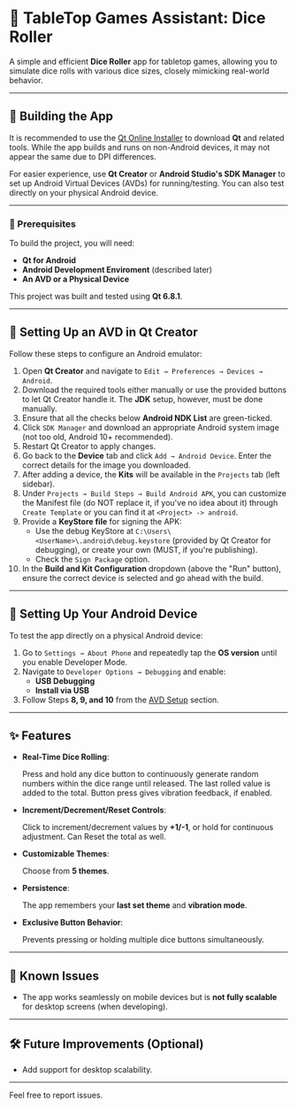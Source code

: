 # 🎲 TableTop Games Assistant: Dice Roller

A simple and efficient **Dice Roller** app for tabletop games, allowing you to simulate dice rolls with various dice sizes, closely mimicking real-world behavior.

---

## 🚀 Building the App

It is recommended to use the [Qt Online Installer](https://www.qt.io/download) to download **Qt** and related tools. While the app builds and runs on non-Android devices, it may not appear the same due to DPI differences.

For easier experience, use **Qt Creator** or **Android Studio's SDK Manager** to set up Android Virtual Devices (AVDs) for running/testing. You can also test directly on your physical Android device.

---

### 🔧 Prerequisites

To build the project, you will need:
- **Qt for Android**
- **Android Development Enviroment** (described later)
- **An AVD or a Physical Device** 

This project was built and tested using **Qt 6.8.1**.

---

## 📱 Setting Up an AVD in Qt Creator

Follow these steps to configure an Android emulator:

1. Open **Qt Creator** and navigate to `Edit → Preferences → Devices → Android`.
2. Download the required tools either manually or use the provided buttons to let Qt Creator handle it. The **JDK** setup, however, must be done manually.
3. Ensure that all the checks below **Android NDK List** are green-ticked.
4. Click `SDK Manager` and download an appropriate Android system image (not too old, Android 10+ recommended).
5. Restart Qt Creator to apply changes.
6. Go back to the **Device** tab and click `Add → Android Device`. Enter the correct details for the image you downloaded.
7. After adding a device, the **Kits** will be available in the `Projects` tab (left sidebar).
8. Under `Projects → Build Steps → Build Android APK`, you can customize the Manifest file (do NOT replace it, if you've no idea about it) through `Create Template` or you can find it at `<Project> -> android`.
9. Provide a **KeyStore file** for signing the APK:
   - Use the debug KeyStore at `C:\Users\<UserName>\.android\debug.keystore` (provided by Qt Creator for debugging), or create your own (MUST, if you're publishing).
   - Check the `Sign Package` option.
10. In the **Build and Kit Configuration** dropdown (above the "Run" button), ensure the correct device is selected and go ahead with the build.

---

## 📲 Setting Up Your Android Device

To test the app directly on a physical Android device:

1. Go to `Settings → About Phone` and repeatedly tap the **OS version** until you enable Developer Mode.
2. Navigate to `Developer Options → Debugging` and enable:
   - **USB Debugging**
   - **Install via USB**
3. Follow Steps **8, 9, and 10** from the [AVD Setup](#setting-up-an-avd-in-qt-creator) section.

---

## ✨ Features

- **Real-Time Dice Rolling**:  

    Press and hold any dice button to continuously generate random numbers within the dice range until released. The last rolled value is added to the total. Button press gives vibration feedback, if enabled.

- **Increment/Decrement/Reset Controls**:  
  
    Click to increment/decrement values by **+1/-1**, or hold for continuous adjustment. Can Reset the total as well.

- **Customizable Themes**:  
   
    Choose from **5 themes**.

- **Persistence**:  
   
    The app remembers your **last set theme** and **vibration mode**.

- **Exclusive Button Behavior**:  

   Prevents pressing or holding multiple dice buttons simultaneously.

---

## 🐞 Known Issues

- The app works seamlessly on mobile devices but is **not fully scalable** for desktop screens (when developing).

---

## 🛠️ Future Improvements (Optional)

- Add support for desktop scalability.

---

Feel free to report issues.
